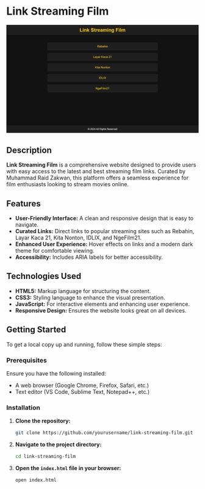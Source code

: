 
# Link Streaming Film

![Website Preview](assets/images/preview/preview.jpg)

## Description

**Link Streaming Film** is a comprehensive website designed to provide users with easy access to the latest and best streaming film links. Curated by Muhammad Raid Zakwan, this platform offers a seamless experience for film enthusiasts looking to stream movies online.

## Features

- **User-Friendly Interface:** A clean and responsive design that is easy to navigate.
- **Curated Links:** Direct links to popular streaming sites such as Rebahin, Layar Kaca 21, Kita Nonton, IDLIX, and NgeFilm21.
- **Enhanced User Experience:** Hover effects on links and a modern dark theme for comfortable viewing.
- **Accessibility:** Includes ARIA labels for better accessibility.

## Technologies Used

- **HTML5:** Markup language for structuring the content.
- **CSS3:** Styling language to enhance the visual presentation.
- **JavaScript:** For interactive elements and enhancing user experience.
- **Responsive Design:** Ensures the website looks great on all devices.

## Getting Started

To get a local copy up and running, follow these simple steps:

### Prerequisites

Ensure you have the following installed:

- A web browser (Google Chrome, Firefox, Safari, etc.)
- Text editor (VS Code, Sublime Text, Notepad++, etc.)

### Installation

1. **Clone the repository:**
   ```bash
   git clone https://github.com/yourusername/link-streaming-film.git
   ```

2. **Navigate to the project directory:**
   ```bash
   cd link-streaming-film
   ```

3. **Open the `index.html` file in your browser:**
   ```bash
   open index.html
   ```

